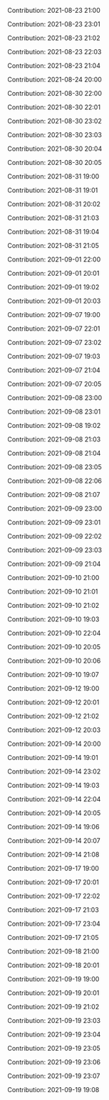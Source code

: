 Contribution: 2021-08-23 21:00

Contribution: 2021-08-23 23:01

Contribution: 2021-08-23 21:02

Contribution: 2021-08-23 22:03

Contribution: 2021-08-23 21:04

Contribution: 2021-08-24 20:00

Contribution: 2021-08-30 22:00

Contribution: 2021-08-30 22:01

Contribution: 2021-08-30 23:02

Contribution: 2021-08-30 23:03

Contribution: 2021-08-30 20:04

Contribution: 2021-08-30 20:05

Contribution: 2021-08-31 19:00

Contribution: 2021-08-31 19:01

Contribution: 2021-08-31 20:02

Contribution: 2021-08-31 21:03

Contribution: 2021-08-31 19:04

Contribution: 2021-08-31 21:05

Contribution: 2021-09-01 22:00

Contribution: 2021-09-01 20:01

Contribution: 2021-09-01 19:02

Contribution: 2021-09-01 20:03

Contribution: 2021-09-07 19:00

Contribution: 2021-09-07 22:01

Contribution: 2021-09-07 23:02

Contribution: 2021-09-07 19:03

Contribution: 2021-09-07 21:04

Contribution: 2021-09-07 20:05

Contribution: 2021-09-08 23:00

Contribution: 2021-09-08 23:01

Contribution: 2021-09-08 19:02

Contribution: 2021-09-08 21:03

Contribution: 2021-09-08 21:04

Contribution: 2021-09-08 23:05

Contribution: 2021-09-08 22:06

Contribution: 2021-09-08 21:07

Contribution: 2021-09-09 23:00

Contribution: 2021-09-09 23:01

Contribution: 2021-09-09 22:02

Contribution: 2021-09-09 23:03

Contribution: 2021-09-09 21:04

Contribution: 2021-09-10 21:00

Contribution: 2021-09-10 21:01

Contribution: 2021-09-10 21:02

Contribution: 2021-09-10 19:03

Contribution: 2021-09-10 22:04

Contribution: 2021-09-10 20:05

Contribution: 2021-09-10 20:06

Contribution: 2021-09-10 19:07

Contribution: 2021-09-12 19:00

Contribution: 2021-09-12 20:01

Contribution: 2021-09-12 21:02

Contribution: 2021-09-12 20:03

Contribution: 2021-09-14 20:00

Contribution: 2021-09-14 19:01

Contribution: 2021-09-14 23:02

Contribution: 2021-09-14 19:03

Contribution: 2021-09-14 22:04

Contribution: 2021-09-14 20:05

Contribution: 2021-09-14 19:06

Contribution: 2021-09-14 20:07

Contribution: 2021-09-14 21:08

Contribution: 2021-09-17 19:00

Contribution: 2021-09-17 20:01

Contribution: 2021-09-17 22:02

Contribution: 2021-09-17 21:03

Contribution: 2021-09-17 23:04

Contribution: 2021-09-17 21:05

Contribution: 2021-09-18 21:00

Contribution: 2021-09-18 20:01

Contribution: 2021-09-19 19:00

Contribution: 2021-09-19 20:01

Contribution: 2021-09-19 21:02

Contribution: 2021-09-19 23:03

Contribution: 2021-09-19 23:04

Contribution: 2021-09-19 23:05

Contribution: 2021-09-19 23:06

Contribution: 2021-09-19 23:07

Contribution: 2021-09-19 19:08

